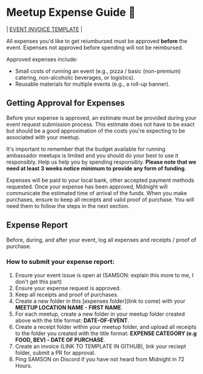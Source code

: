 # Meetup Expense Guide 🧾

| [EVENT INVOICE TEMPLATE](/docs/event-invoice-template.md) |

All expenses you'd like to get reiumbursed must be approved **before** the event. Expenses not approved before spending will not be reimbursed.

Approved expenses include:
- Small costs of running an event (e.g., pizza / basic (non-premium) catering, non-alcoholic beverages,  or logistics).
- Reusable materials for multiple events (e.g., a roll-up banner).

## Getting Approval for Expenses

Before your expense is approved, an estimate must be provided during your event request submission process. This estimate does not have to be exact but should be a good approximation of the costs you're expecting to be associated with your meetup.

It's important to remember that the budget available for running ambassador meetups is limited and you should do your best to use it responsibly. Help us help you by spending responsibly. **Please note that we need at least 3 weeks notice minimum to provide any form of funding**.

Expenses will be paid to your local bank, other accepted payment methods requested. Once your expense has been approved, Midnight will communicate the estimated time of arrival of the funds. When you make purchases, ensure to keep all receipts and valid proof of purchase. You will need them to follow the steps in the next section.

## Expense Report

Before, during, and after your event, log all expenses and receipts / proof of purchase.

### How to submit your expense report:
1. Ensure your event issue is open at (SAMSON: explain this more to me, I don't get this part)
2. Ensure your expense request is approved.
3. Keep all receipts and proof of purchases.
4. Create a new folder in this [expenses folder](link to come) with your **MEETUP LOCATION NAME - FIRST NAME**.
5. For each meetup, create a new folder in your meetup folder created above with the title format: **DATE-OF-EVENT**.
6. Create a receipt folder within your meetup folder, and upload all receipts to the folder you created with the title format: **EXPENSE CATEGORY (e.g FOOD, BEV) - DATE OF PURCHASE**.
7. Create an invoice (LINK TO TEMPLATE IN GITHUB), link your reciept folder, submit a PR for approval.
8. Ping SAMSON on Discord if you have not heard from Midnight in 72 Hours.
